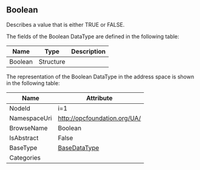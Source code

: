 <!-- datatype -->
## Boolean
Describes a value that is either TRUE or FALSE.  
<!-- end of description -->
The fields of the Boolean DataType are defined in the following table:  

|Name|Type|Description|
|---|---|---|
|Boolean|Structure||

The representation of the Boolean DataType in the address space is shown in the following table:  

|Name|Attribute|
|---|---|
|NodeId|i=1|
|NamespaceUri|http://opcfoundation.org/UA/|
|BrowseName|Boolean|
|IsAbstract|False|
|BaseType|[BaseDataType](../../DataTypes/BaseDataType/readme.md)|
|Categories||

